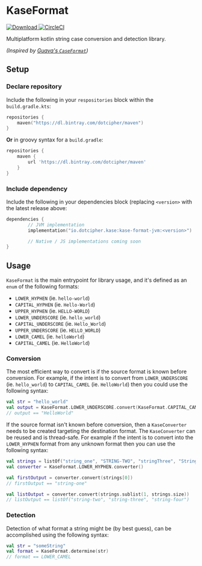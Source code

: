 # KaseFormat
[ ![Download](https://api.bintray.com/packages/dotcipher/maven/kase-format/images/download.svg) ](https://bintray.com/dotcipher/maven/kase-format/_latestVersion)
[![CircleCI](https://circleci.com/gh/dotCipher/kase-format/tree/master.svg?style=shield)](https://circleci.com/gh/dotCipher/kase-format/tree/master)

Multiplatform kotlin string case conversion and detection library.

_(Inspired by [Guava's `CaseFormat`](https://github.com/google/guava/wiki/StringsExplained#caseformat))_

## Setup

### Declare repository
Include the following in your `respositories` block within the `build.gradle.kts`:
```kotlin
repositories {
    maven("https://dl.bintray.com/dotcipher/maven")
}
```
**Or** in groovy syntax for a `build.gradle`:
```groovy
repositories {
    maven {
        url 'https://dl.bintray.com/dotcipher/maven'
    }   
}
```
### Include dependency

Include the following in your dependencies block (replacing `<version>` 
with the latest release above:
```kotlin
dependencies {
        // JVM implementation
        implementation("io.dotcipher.kase:kase-format-jvm:<version>")

        // Native / JS implementations coming soon
}
```

## Usage

`KaseFormat` is the main entrypoint for library usage, and it's defined as an `enum` of the following formats:
- `LOWER_HYPHEN` (ie. `hello-world`)
- `CAPITAL_HYPHEN` (ie. `Hello-World`)
- `UPPER_HYPHEN` (ie. `HELLO-WORLD`)
- `LOWER_UNDERSCORE` (ie. `hello_world`)
- `CAPITAL_UNDERSCORE` (ie. `Hello_World`)
- `UPPER_UNDERSCORE` (ie. `HELLO_WORLD`)
- `LOWER_CAMEL` (ie. `helloWorld`)
- `CAPITAL_CAMEL` (ie. `HelloWorld`)

### Conversion

The most efficient way to convert is if the source format is known before conversion.
For example, if the intent is to convert from `LOWER_UNDERSCORE` (ie. `hello_world`) to
`CAPITAL_CAMEL` (ie. `HelloWorld`) then you could use the following syntax:
```kotlin
val str = "hello_world"
val output = KaseFormat.LOWER_UNDERSCORE.convert(KaseFormat.CAPITAL_CAMEL, str)
// output == "HelloWorld"
```

If the source format isn't known before conversion, then a `KaseConverter` needs to be
created targeting the destination format.  The `KaseConverter` can be reused and is thread-safe.
For example if the intent is to convert into the `LOWER_HYPHEN` format from any unknown format then
you can use the following syntax:
```kotlin
val strings = listOf("string_one", "STRING-TWO", "stringThree", "StringFour")
val converter = KaseFormat.LOWER_HYPHEN.converter()

val firstOutput = converter.convert(strings[0])
// firstOutput == "string-one"

val listOutput = converter.convert(strings.sublist(1, strings.size))
// listOutput == listOf("string-two", "string-three", "string-four")
```

### Detection

Detection of what format a string might be (by best guess), can be accomplished using the
following syntax:
```kotlin
val str = "someString"
val format = KaseFormat.determine(str)
// format == LOWER_CAMEL
```
